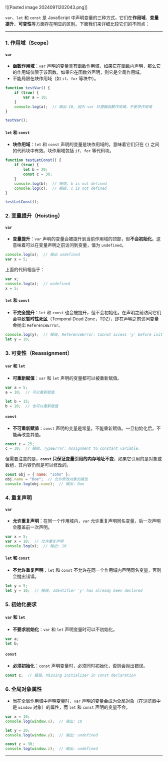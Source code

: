 ![[Pasted image 20240911202043.png]]


`var`、`let` 和 `const` 是 JavaScript 中声明变量的三种方式，它们在**作用域**、**变量提升**、**可变性**等方面存在明显的区别。下面我们来详细比较它们的不同点：

---

### 1. **作用域（Scope）**

#### `var`
- **函数作用域**：`var` 声明的变量具有函数作用域，如果它在函数内声明，那么它的作用域仅限于该函数。如果它在函数外声明，则它是全局作用域。
- 不能局限在块作用域（如 `if`、`for` 等块中）。

```javascript
function testVar() {
    if (true) {
        var a = 10;
    }
    console.log(a);  // 输出 10, 因为 var 只遵循函数作用域，不是块作用域
}

testVar();
```

#### `let` 和 `const`
- **块作用域**：`let` 和 `const` 声明的变量是块作用域的，意味着它们只在 `{}` 之间的代码块中有效。块作用域包括 `if`、`for` 等代码块。

```javascript
function testLetConst() {
    if (true) {
        let b = 20;
        const c = 30;
    }
    console.log(b);  // 报错, b is not defined
    console.log(c);  // 报错, c is not defined
}

testLetConst();
```

### 2. **变量提升（Hoisting）**

#### `var`
- **变量提升**：`var` 声明的变量会被提升到当前作用域的顶部，但**不会初始化**。这意味着可以在变量声明之前访问到变量，值为 `undefined`。

```javascript
console.log(x);  // 输出 undefined
var x = 5;
```

上面的代码相当于：
```javascript
var x;
console.log(x);  // undefined
x = 5;
```

#### `let` 和 `const`
- **不完全提升**：`let` 和 `const` 也会被提升，但不会初始化。在声明之前访问它们会导致**暂时性死区**（Temporal Dead Zone，TDZ），即在声明之前访问变量会抛出 `ReferenceError`。

```javascript
console.log(y);  // 报错, ReferenceError: Cannot access 'y' before initialization
let y = 10;
```

### 3. **可变性（Reassignment）**

#### `var` 和 `let`
- **可重新赋值**：`var` 和 `let` 声明的变量都可以被重新赋值。

```javascript
var a = 5;
a = 10;  // 可以重新赋值

let b = 15;
b = 20;  // 也可以重新赋值
```

#### `const`
- **不可重新赋值**：`const` 声明的变量是常量，不能重新赋值。一旦初始化后，不能再改变其值。

```javascript
const c = 25;
c = 30;  // 报错, TypeError: Assignment to constant variable.
```

但需要注意的是，**`const` 只保证变量引用的内存地址不变**，如果它引用的是对象或数组，其内容仍然是可以修改的。

```javascript
const obj = { name: "John" };
obj.name = "Doe";  // 允许修改对象的属性
console.log(obj.name);  // 输出: Doe
```

### 4. **重复声明**

#### `var`
- **允许重复声明**：在同一个作用域内，`var` 允许重复声明同名变量，后一次声明会覆盖前一次声明。

```javascript
var x = 5;
var x = 10;  // 允许重复声明
console.log(x);  // 输出: 10
```

#### `let` 和 `const`
- **不允许重复声明**：`let` 和 `const` 不允许在同一个作用域内声明同名变量，否则会抛出错误。

```javascript
let y = 5;
let y = 10;  // 报错, Identifier 'y' has already been declared
```

### 5. **初始化要求**

#### `var` 和 `let`
- **不要求初始化**：`var` 和 `let` 声明变量时可以不初始化。

```javascript
var a;
let b;
```

#### `const`
- **必须初始化**：`const` 声明变量时，必须同时初始化，否则会抛出错误。

```javascript
const c;  // 报错, Missing initializer in const declaration
```

### 6. **全局对象属性**
- 当在全局作用域中声明变量时，`var` 声明的变量会成为全局对象（在浏览器中是 `window` 对象）的属性，而 `let` 和 `const` 声明的变量不会。

```javascript
var x = 10;
console.log(window.x);  // 输出: 10

let y = 20;
console.log(window.y);  // 输出: undefined

const z = 30;
console.log(window.z);  // 输出: undefined
```

---

